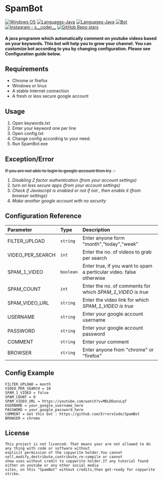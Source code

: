 # SpamBot
<p align="left">
  <a href="#"><img alt="Windows OS" src="https://img.shields.io/badge/Windows-0078D6?style=flat-square&logo=windows&logoColor=white"></a>
  <a href="#"><img alt="Languages-Java" src="https://img.shields.io/badge/Linux-FCC624?style=flat-square&logo=linux&logoColor=black"></a>
  <a href="#"><img alt="Languages-Java" src="https://img.shields.io/badge/Language-Java-1DA1F2?style=flat-square&logo=java"></a>
  <a href="#"><img alt="Bot" src="https://img.shields.io/badge/Bot version-v2-orange"></a>
  <a href="https://www.instagram.com/x__coder__x/"><img alt="Instagram - x__coder__" src="https://img.shields.io/badge/Instagram-x____coder____x-lightgrey"></a>
  <a href="#"><img alt="GitHub Repo stars" src="https://img.shields.io/github/stars/ErrorxCode/OTP-Verification-Api?style=social"></a>
  </p>

#### A java programm which automatically comment on youtube videos based on your keywords. This bot will help you to grow your channel. You can customize bot according to you by changing configuration. Please see Configuration guide below.

## Requirements
* Chrome or firefox
* Windows or linux
* A stable Internet connection
* A fresh or less secure google account

## Usage
1. Open keywords.txt
2. Enter your keyword one per line
3. Open config.txt
4. Change config according to your need.
5. Run SpamBot.exe

## Exception/Error
~~If you are not able to login to google account then try~~ :- 
1. *Disabling 2 factor authentication (from your account settings)*
2. *turn on less secure apps (from your account settings)*
3. *Check if Javascript is enabled or not if not , then enable it (from browser settings)*
4. *Make another google account with no security*


<!-- 
### **For Instagram** :- 
1. Open tags.txt
2. Enter tags ( one per line ) on which you want to comment
3. Run Insta.py (`python3 YT.py` for linux) -->

<!-- 
**Note : For linux users who are using firefox, you have to set geckodriver in $PATH in order to work. for that Run the following commands in the terminal** :-
- `sudo mv geckodriver /usr/local/bin/ (from the project directory)`
- `chmod +x geckodriver (from the /usr/local/bin/ directory )` -->


## Configuration Reference


| Parameter | Type     | Description                |
| :-------- | :------- | :------------------------- |
| FILTER_UPLOAD | `string` | Enter anyone form "month","today","week" |
| VIDEO_PER_SEARCH  | `int`    | Enter the no. of videos to grab per search                       |
| SPAM_1_VIDEO      | `boolean` | Enter true, if you want to spam a perticular video. false otherwise |
| SPAM_COUNT | `int` |Enter the no. of comments for which *SPAM_1_VIDEO is true* |
| SPAM_VIDEO_URL  | `string` | Enter the video link for which *SPAM_1_VIDEO is true* |
| USERNAME  | `string` | Enter your google account username  |
| PASSWORD  | `string` | Enter your google account password  |
| COMMENT  | `string` | Enter your comment  |
| BROWSER  | `string` | Enter anyone from "chrome" or "firefox"  |

  
## Config Example

```
FILTER_UPLOAD = month
VIDEO_PER_SEARCH = 10
SPAM_1_VIDEO = false
SPAM_COUNT = 0
SPAM_VIDEO_URL = https://youtube.com/watch?v=MDLDDunsLqf
USERNAME = your_google_username_here
PASSWORD = your_google_password_here
COMMENT = Get this bot : https://github.com/ErrorxCode/SpamBot
BROWSER = chrome
```
 
   
## License 
```
This project is not licenced. That means your are not allowed to do any thing with code or software without 
explicit permission of the copywrite holder.You cannot sell,modify,destribute,contribute,re-compile or cannot
show uses without credit to copywrite holder.If any tutorial found either on youtube or any other social media
sites, on this "SpamBot" without credits,then get-ready for copywrite strike.
```
